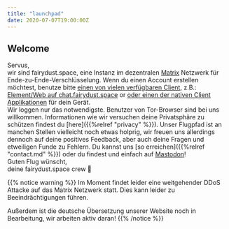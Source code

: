 ```yaml
---
title: "launchpad"
date: 2020-07-07T19:00:00Z
---
```


## Welcome

Servus,  
wir sind fairydust.space, eine Instanz im dezentralen [Matrix](https://matrix.org/) Netzwerk für Ende-zu-Ende-Verschlüsselung.
Wenn du einen Account erstellen möchtest, benutze bitte [einen von vielen verfügbaren Client](https://matrix.org/clients/), z.B.: [Element/Web auf chat.fairydust.space](https://chat.fairydust.space) or [oder einen der nativen Client Applikationen](https://element.io/get-started) für dein Gerät.  
Wir loggen nur das notwendigste. Benutzer von Tor-Browser sind bei uns willkommen. Informationen wie wir versuchen deine Privatsphäre zu schützen findest du [here]({{%relref "privacy" %}}).
Unser Flugpfad ist an manchen Stellen vielleicht noch etwas holprig, wir freuen uns allerdings dennoch auf deine positives Feedback, aber auch deine Fragen und etweiligen Funde zu Fehlern.
Du kannst uns [so erreichen]({{%relref "contact.md" %}}) oder du findest und einfach auf [<a rel="me" href="https://chaos.social/@fairydust_space">Mastodon</a>](https://chaos.social/@fairydust_space)!  
Guten Flug wünscht,  
deine fairydust.space crew &#x1F680;

{{% notice warning %}}
Im Moment findet leider eine weitgehender DDoS Attacke auf das Matrix Netzwerk statt. Dies kann leider zu Beeindrächtigungen führen.

Außerdem ist die deutsche Übersetzung unserer Website noch in Bearbeitung, wir arbeiten aktiv daran!
{{% /notice %}}

